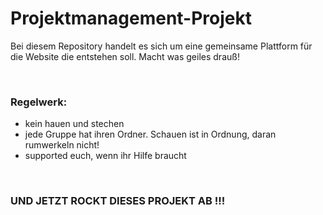 # Projektmanagement-Projekt
Bei diesem Repository handelt es sich um eine gemeinsame Plattform für die Website die entstehen soll. Macht was geiles drauß!

<br>

### Regelwerk:
- kein hauen und stechen
- jede Gruppe hat ihren Ordner. Schauen ist in Ordnung, daran rumwerkeln nicht!
- supported euch, wenn ihr Hilfe braucht

<br>

### UND JETZT ROCKT DIESES PROJEKT AB !!!
